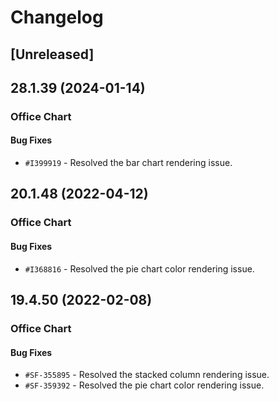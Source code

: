 # Changelog

## [Unreleased]

## 28.1.39 (2024-01-14)

### Office Chart

#### Bug Fixes

- `#I399919` - Resolved the bar chart rendering issue.

## 20.1.48 (2022-04-12)

### Office Chart

#### Bug Fixes

- `#I368816` - Resolved the pie chart color rendering issue.

## 19.4.50 (2022-02-08)

### Office Chart

#### Bug Fixes

- `#SF-355895` - Resolved the stacked column rendering issue.
- `#SF-359392` - Resolved the pie chart color rendering issue.